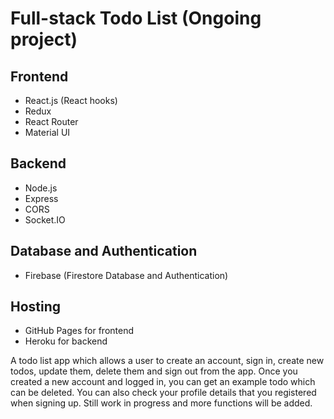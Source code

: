 # Full-stack Todo List (Ongoing project)

## Frontend
- React.js (React hooks)
- Redux
- React Router
- Material UI

## Backend
- Node.js
- Express
- CORS
- Socket.IO

## Database and Authentication
- Firebase (Firestore Database and Authentication)

## Hosting
- GitHub Pages for frontend
- Heroku for backend

A todo list app which allows a user to create an account, sign in, create new todos, update them, delete them and sign out from the app.
Once you created a new account and logged in, you can get an example todo which can be deleted. You can also check your profile details that you registered when signing up. Still work in progress and more functions will be added.